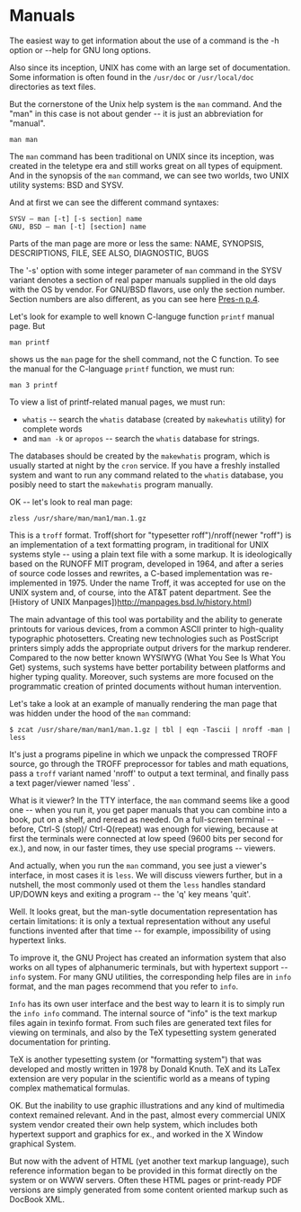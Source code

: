 # Manuals

The easiest way to get information about the use of a command is the -h option or --help for GNU long options.

Also since its inception, UNIX has come with an large set of documentation. Some information is often found in the `/usr/doc` or `/usr/local/doc` directories as text files.

But the cornerstone of the Unix help system is the `man` command. And the "man" in this case is not about gender -- it is just an abbreviation for "manual".
```
man man
```
The `man` command has been traditional on UNIX since its inception, was created in the teletype era and still works great on all types of equipment. And in the synopsis of the `man` command, we can see two worlds, two UNIX utility systems: BSD and SYSV.

And at first we can see the different command syntaxes:
```
SYSV – man [-t] [-s section] name
GNU, BSD – man [-t] [section] name
```

Parts of the man page are more or less the same:
NAME, SYNOPSIS, DESCRIPTIONS, FILE, SEE ALSO, DIAGNOSTIC, BUGS

The '-s' option with some integer parameter of `man` command in the SYSV variant denotes a section of real paper manuals supplied in the old days with the OS by vendor. For GNU/BSD flavors, use only the section number. Section numbers are also different, as you can see here [Pres-n p.4](http://sdn.ifmo.ru/education/courses/free-libre-and-open-source-software/lectures/lecture-3).

Let's look for example to well known C-languge function `printf` manual page. But
```
man printf
```
shows us the `man` page for the shell command, not the C function. To see the manual for the C-language `printf` function, we must run:
```
man 3 printf
```
To view a list of printf-related manual pages, we must run:
* `whatis` -- search the `whatis` database (created by `makewhatis` utility) for complete words
* and `man -k` or `apropos` -- search the `whatis` database for strings.

The databases should be created by the `makewhatis` program, which is usually started at night by the `cron` service. If you have a freshly installed system and want to run any command related to the `whatis` database, you posibly need to start the `makewhatis` program manually.

OK -- let's look to real man page:
```
zless /usr/share/man/man1/man.1.gz
```
This is a `troff` format. Troff(short for "typesetter roff")/nroff(newer "roff") is an implementation of a text formatting program, in traditional for UNIX systems style -- using a plain text file with a some markup. It is ideologically based on the RUNOFF MIT program, developed in 1964, and after a series of source code losses and rewrites, a C-based implementation was re-implemented in 1975. Under the name Troff, it was accepted for use on the UNIX system and, of course, into the AT&T patent department. See the [History of UNIX Manpages])http://manpages.bsd.lv/history.html)

The main advantage of this tool was portability and the ability to generate printouts for various devices, from a common ASCII printer to high-quality typographic photosetters. Creating new technologies such as PostScript printers simply adds the appropriate output drivers for the markup renderer. Compared to the now better known WYSIWYG (What You See Is What You Get) systems, such systems have better portability between platforms and higher typing quality. Moreover, such systems are more focused on the programmatic creation of printed documents without human intervention.

Let's take a look at an example of manually rendering the man page that was hidden under the hood of the `man` command:
```
$ zcat /usr/share/man/man1/man.1.gz | tbl | eqn -Tascii | nroff -man | less
```

It's just a programs pipeline in which we unpack the compressed TROFF source, go through the TROFF preprocessor for tables and math equations, pass a `troff` variant named 'nroff' to output a text terminal, and finally pass a text pager/viewer named 'less' .

What is it viewer? In the TTY interface, the `man` command seems like a good one -- when you run it, you get paper manuals that you can combine into a book, put on a shelf, and reread as needed. On a full-screen terminal -- before, Ctrl-S (stop)/ Ctrl-Q(repeat) was enough for viewing, because at first the terminals were connected at low speed (9600 bits per second for ex.), and now, in our faster times, they use special programs -- viewers.

And actually, when you run the `man` command, you see just a viewer's interface, in most cases it is `less`. We will discuss viewers further, but in a nutshell, the most commonly used ot them the `less` handles standard UP/DOWN keys and exiting a program -- the 'q' key means 'quit'.

Well. It looks great, but the man-sytle documentation representation has certain limitations: it is only a textual representation without any useful functions invented after that time -- for example, impossibility of using hypertext links.

To improve it, the GNU Project has created an information system that also works on all types of alphanumeric terminals, but with hypertext support -- `info` system. For many GNU utilities, the corresponding help files are in `info` format, and the man pages recommend that you refer to `info`.

`Info` has its own user interface and the best way to learn it is to simply run the `info info` command. The internal source of "info" is the text markup files again in texinfo format. From such files are generated text files for viewing on terminals, and also by the TeX typesetting system generated documentation for printing. 

TeX is another typesetting system (or "formatting system") that was developed and mostly written in 1978 by Donald Knuth. TeX and its LaTex extension are very popular in the scientific world as a means of typing complex mathematical formulas.

OK. But the inability to use graphic illustrations and any kind of multimedia context remained relevant. And in the past, almost every commercial UNIX system vendor created their own help system, which includes both hypertext support and graphics for ex., and worked in the X Window graphical System.

But now with the advent of HTML (yet another text markup language), such reference information began to be provided in this format directly on the system or on WWW servers. Often these HTML pages or print-ready PDF versions are simply generated from some content oriented markup such as DocBook XML.

